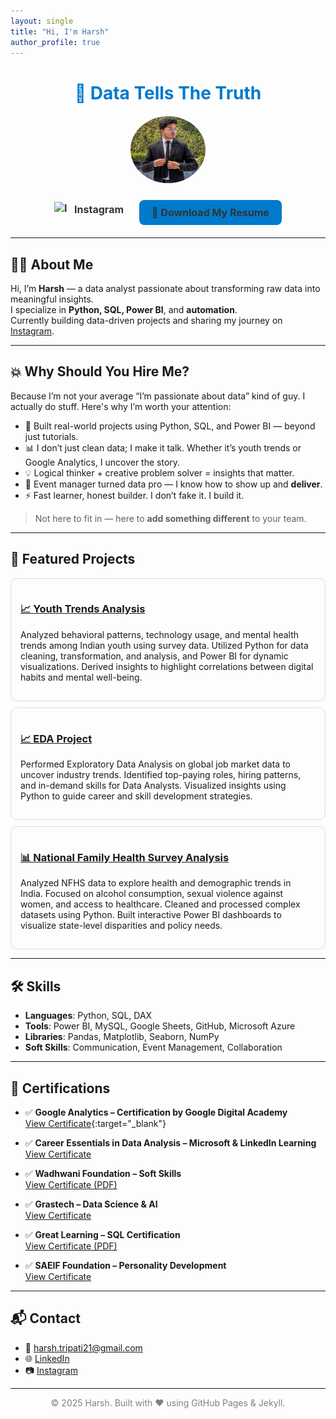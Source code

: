```yaml
---
layout: single
title: "Hi, I'm Harsh"
author_profile: true
---
```


<style>
@keyframes fadeInSlideUp {
  0% {
    opacity: 0;
    transform: translateY(30px);
  }
  100% {
    opacity: 1;
    transform: translateY(0);
  }
}

.animated-heading {
  font-size: 28px;
  font-weight: bold;
  color: #007acc;
  animation: fadeInSlideUp 1.2s ease-out forwards;
  text-align: center;
  margin-bottom: 20px;
}

.social-links {
  display: flex;
  justify-content: center;
  gap: 25px;
  margin-bottom: 20px;
}

.social-links a {
  text-decoration: none;
  color: #333;
  font-weight: bold;
  display: flex;
  align-items: center;
  font-size: 16px;
}

.social-links img {
  width: 24px;
  height: 24px;
  margin-right: 8px;
}

.resume-button {
  display: inline-block;
  padding: 10px 20px;
  background-color: #007acc;
  color: white;
  font-weight: bold;
  border-radius: 8px;
  text-decoration: none;
  margin-top: 10px;
}

.resume-button:hover {
  background-color: #005f99;
}
</style>

<h2 class="animated-heading">📢 Data Tells The Truth</h2>

<p align="center">
  <img src="https://raw.githubusercontent.com/harsh-bca/portfolio-assets/main/github_profile_pic.jpg" alt="Harsh Profile Pic" style="width: 120px; border-radius: 50%;" />
</p>

<div class="social-links">
  <a href="https://instagram.com/harsh._diaries" target="_blank">
    <img src="https://cdn-icons-png.flaticon.com/512/2111/2111463.png" alt="Instagram Logo">Instagram
  </a>
  <a href="https://github.com/harsh-bca/portfolio-assets/blob/main/Harsh_Resume.pdf" target="_blank" class="resume-button">
    📄 Download My Resume
  </a>
</div>

---

## 👨‍💻 About Me

Hi, I’m **Harsh** — a data analyst passionate about transforming raw data into meaningful insights.  
I specialize in **Python, SQL, Power BI**, and **automation**.  
Currently building data-driven projects and sharing my journey on [Instagram](https://instagram.com/harsh._diaries).

---

## 💥 Why Should You Hire Me?

Because I’m not your average “I’m passionate about data” kind of guy. I actually do stuff. Here's why I’m worth your attention:

- 🔧 Built real-world projects using Python, SQL, and Power BI — beyond just tutorials.
- 📊 I don’t just clean data; I make it talk. Whether it’s youth trends or Google Analytics, I uncover the story.
- 💡 Logical thinker + creative problem solver = insights that matter.
- 🎤 Event manager turned data pro — I know how to show up and **deliver**.
- ⚡ Fast learner, honest builder. I don’t fake it. I build it.

> Not here to fit in — here to **add something different** to your team.

---

## 💼 Featured Projects

<div style="border:1px solid #ddd; padding:15px; border-radius:10px; margin-bottom:10px;">
  <h3><a href="https://github.com/harsh-bca/youth-trends-analysis">📈 Youth Trends Analysis</a></h3>
  <p>Analyzed behavioral patterns, technology usage, and mental health trends among Indian youth using survey data. Utilized Python for data cleaning, transformation, and analysis, and Power BI for dynamic visualizations. Derived insights to highlight correlations between digital habits and mental well-being.</p>
</div>

<div style="border:1px solid #ddd; padding:15px; border-radius:10px; margin-bottom:10px;">
  <h3><a href="https://github.com/harsh-bca/EDA-Project">📈 EDA Project</a></h3>
  <p>Performed Exploratory Data Analysis on global job market data to uncover industry trends. Identified top-paying roles, hiring patterns, and in-demand skills for Data Analysts. Visualized insights using Python to guide career and skill development strategies.</p>
</div>

<div style="border:1px solid #ddd; padding:15px; border-radius:10px; margin-bottom:10px;">
  <h3><a href="https://github.com/harsh-bca/National-Family-Health-Survey-Analysis">📊 National Family Health Survey Analysis</a></h3>
  <p>Analyzed NFHS data to explore health and demographic trends in India. Focused on alcohol consumption, sexual violence against women, and access to healthcare. Cleaned and processed complex datasets using Python. Built interactive Power BI dashboards to visualize state-level disparities and policy needs.</p>
</div>

---

## 🛠️ Skills

- **Languages**: Python, SQL, DAX  
- **Tools**: Power BI, MySQL, Google Sheets, GitHub, Microsoft Azure  
- **Libraries**: Pandas, Matplotlib, Seaborn, NumPy  
- **Soft Skills**: Communication, Event Management, Collaboration  

---

## 🧾 Certifications

- ✅ **Google Analytics – Certification by Google Digital Academy**  
  [View Certificate](https://github.com/harsh-bca/portfolio-assets/blob/main/google%20analytics%20certificate_page-0001.jpg?raw=true){:target="_blank"}

- ✅ **Career Essentials in Data Analysis – Microsoft & LinkedIn Learning**  
  [View Certificate](https://github.com/harsh-bca/portfolio-assets/blob/main/CertificateOfCompletion_Career%20Essentials%20in%20Data%20Analysis%20by%20Microsoft%20and%20LinkedIn_page-0001.jpg?raw=true)

- ✅ **Wadhwani Foundation – Soft Skills**  
  [View Certificate (PDF)](https://github.com/harsh-bca/portfolio-assets/blob/main/wadhwani%20foundation%20certificate%20.pdf)

- ✅ **Grastech – Data Science & AI**  
  [View Certificate](https://raw.githubusercontent.com/harsh-bca/portfolio-assets/main/grastech%20certificate.jpg)

- ✅ **Great Learning – SQL Certification**  
  [View Certificate (PDF)](https://github.com/harsh-bca/portfolio-assets/blob/main/SQL%20certification%20.pdf)

- ✅ **SAEIF Foundation – Personality Development**  
  [View Certificate](https://raw.githubusercontent.com/harsh-bca/portfolio-assets/main/SAEIF%20CERTIFICATE.jpg)

---

## 📬 Contact

- 📧 [harsh.tripati21@gmail.com](mailto:harsh.tripati21@gmail.com)  
- 🌐 [LinkedIn](https://www.linkedin.com/in/harsh-tripathi-64376333a/)  
- 📷 [Instagram](https://instagram.com/harsh._diaries)  

---

<p align="center" style="color: gray; font-size: 14px;">
  © 2025 Harsh. Built with ❤️ using GitHub Pages & Jekyll.
</p>
